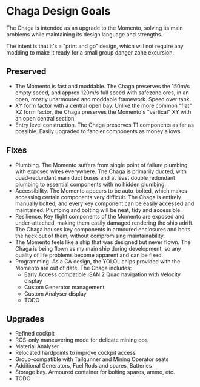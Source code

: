 # Chaga Design Goals

The Chaga is intended as an upgrade to the Momento, solving its main problems while maintaining its design language and strengths.

The intent is that it's a "print and go" design, which will not require any modding to make it ready for a small group danger zone excursion.

## Preserved

* The Momento is fast and moddable. The Chaga preserves the 150m/s empty speed, and approx 120m/s full speed with safezone ores, in an open, mostly unarmoured and moddable framework. Speed over tank.
* XY form factor with a central open bay. Unlike the more common "flat" XZ form factor, the Chaga preserves the Momento's "vertical" XY with an open central section.
* Entry level construction. The Chaga preserves T1 components as far as possible. Easily upgraded to fancier components as money allows.

## Fixes

* Plumbing. The Momento suffers from single point of failure plumbing, with exposed wires everywhere. The Chaga is primarily ducted, with quad-redundant main duct buses and at least double redundant plumbing to essential components with no hidden plumbing. 
* Accessibility. The Momento appears to be auto-bolted, which makes accessing certain components very difficult. The Chaga is entirely manually bolted, and every key component can be easily accessed and maintained. Plumbing and bolting will be neat, tidy and accessible.
* Resilience. Key flight components of the Momento are exposed and under-attached, making them easily damaged rendering the ship adrift. The Chaga houses key components in armoured enclosures and bolts the heck out of them, without compromising maintainability.
* The Momento feels like a ship that was designed but never flown. The Chaga is being flown as my main ship during development, so any quality of life problems become apparent and can be fixed.
* Programming. As a CA design, the YOLOL chips provided with the Momento are out of date. The Chaga includes:
  * Early Access compatible ISAN 2 Quad navigation with Velocity display
  * Custom Generator management
  * Custom Analyser display
  * TODO
  
## Upgrades

* Refined cockpit
* RCS-only maneuvering mode for delicate mining ops
* Material Analyser
* Relocated hardpoints to improve cockpit access
* Group-compatible with Tailgunner and Mining Operator seats
* Additional Generators, Fuel Rods and spares, Batteries
* Storage bay. Armoured container for bolting spares, ammo, etc.
* TODO
